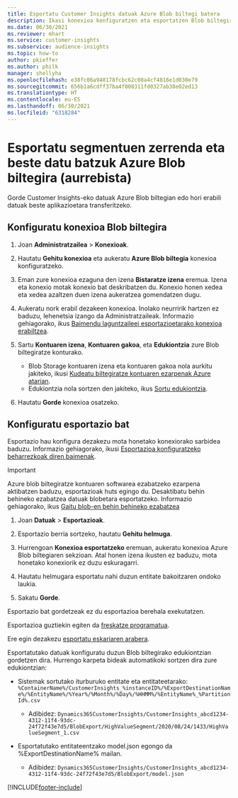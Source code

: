 ```yaml
---
title: Esportatu Customer Insights datuak Azure Blob biltegi batera
description: Ikasi konexioa konfiguratzen eta esportatzen Blob biltegira.
ms.date: 06/30/2021
ms.reviewer: mhart
ms.service: customer-insights
ms.subservice: audience-insights
ms.topic: how-to
author: pkieffer
ms.author: philk
manager: shellyha
ms.openlocfilehash: e38fc06a948178fcbc62c08a4cf4816e1d030e79
ms.sourcegitcommit: 656b1a6cdff37ba4f808311fd0327ab38e02ed13
ms.translationtype: HT
ms.contentlocale: eu-ES
ms.lasthandoff: 06/30/2021
ms.locfileid: "6318284"
---
```

# <a name="export-segment-list-and-other-data-to-azure-blob-storage-preview"></a>Esportatu segmentuen zerrenda eta beste datu batzuk Azure Blob biltegira (aurrebista)

Gorde Customer Insights-eko datuak Azure Blob biltegian edo hori erabili datuak beste aplikazioetara transferitzeko.

## <a name="set-up-the-connection-to-blob-storage"></a>Konfiguratu konexioa Blob biltegira

1. Joan **Administratzailea** > **Konexioak**.

1. Hautatu **Gehitu konexioa** eta aukeratu **Azure Blob biltegia** konexioa konfiguratzeko.

1. Eman zure konexioa ezaguna den izena **Bistaratze izena** eremua. Izena eta konexio motak konexio bat deskribatzen du. Konexio honen xedea eta xedea azaltzen duen izena aukeratzea gomendatzen dugu.

1. Aukeratu nork erabil dezakeen konexioa. Inolako neurririk hartzen ez baduzu, lehenetsia izango da Administratzaileak. Informazio gehiagorako, ikus [Baimendu laguntzaileei esportazioetarako konexioa erabiltzea](connections.md#allow-contributors-to-use-a-connection-for-exports).

1. Sartu **Kontuaren izena**, **Kontuaren gakoa**, eta **Edukiontzia** zure Blob biltegiratze konturako.
    - Blob Storage kontuaren izena eta kontuaren gakoa nola aurkitu jakiteko, ikusi [Kudeatu biltegiratze kontuaren ezarpenak Azure atarian](/azure/storage/common/storage-account-manage).
    - Edukiontzia nola sortzen den jakiteko, ikus [Sortu edukiontzia](/azure/storage/blobs/storage-quickstart-blobs-portal#create-a-container).

1. Hautatu **Gorde** konexioa osatzeko. 

## <a name="configure-an-export"></a>Konfiguratu esportazio bat

Esportazio hau konfigura dezakezu mota honetako konexiorako sarbidea baduzu. Informazio gehiagorako, ikusi [Esportazioa konfiguratzeko beharrezkoak diren baimenak](export-destinations.md#set-up-a-new-export).

> [!IMPORTANT]
> Azure blob biltegiratze kontuaren softwarea ezabatzeko ezarpena aktibatzen baduzu, esportazioak huts egingo du. Desaktibatu behin behineko ezabatzea datuak blobetara esportatzeko. Informazio gehiagorako, ikus [Gaitu blob-en behin behineko ezabatzea](/azure/storage/blobs/soft-delete-blob-enable.md)

1. Joan **Datuak** > **Esportazioak**.

1. Esportazio berria sortzeko, hautatu **Gehitu helmuga**.

1. Hurrengoan **Konexioa esportatzeko** eremuan, aukeratu konexioa Azure Blob biltegiaren sekzioan. Atal honen izena ikusten ez baduzu, mota honetako konexiorik ez duzu eskuragarri.

1. Hautatu helmugara esportatu nahi duzun entitate bakoitzaren ondoko laukia.

1. Sakatu **Gorde**.

Esportazio bat gordetzeak ez du esportazioa berehala exekutatzen.

Esportazioa guztiekin egiten da [freskatze programatua](system.md#schedule-tab).     

Ere egin dezakezu [esportatu eskariaren arabera](export-destinations.md#run-exports-on-demand). 

Esportatutako datuak konfiguratu duzun Blob biltegirako edukiontzian gordetzen dira. Hurrengo karpeta bideak automatikoki sortzen dira zure edukiontzian:

- Sistemak sortutako iturburuko entitate eta entitateetarako:   
  `%ContainerName%/CustomerInsights_%instanceID%/%ExportDestinationName%/%EntityName%/%Year%/%Month%/%Day%/%HHMM%/%EntityName%_%PartitionId%.csv`  
  - Adibidez: `Dynamics365CustomerInsights/CustomerInsights_abcd1234-4312-11f4-93dc-24f72f43e7d5/BlobExport/HighValueSegment/2020/08/24/1433/HighValueSegment_1.csv`
 
- Esportatutako entitateentzako model.json egongo da %ExportDestinationName% mailan.  
  - Adibidez: `Dynamics365CustomerInsights/CustomerInsights_abcd1234-4312-11f4-93dc-24f72f43e7d5/BlobExport/model.json`

[!INCLUDE[footer-include](../includes/footer-banner.md)]
